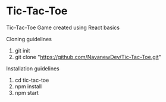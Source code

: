 # Tic-Tac-Toe
Tic-Tac-Toe Game created using React basics

Cloning guidelines
1. git init
2. git clone "https://github.com/NavanewDev/Tic-Tac-Toe.git"

Installation guidelines
1. cd tic-tac-toe
2. npm install
3. npm start
